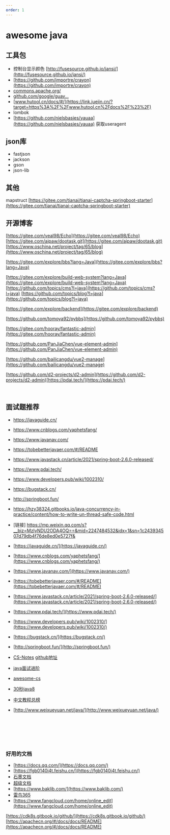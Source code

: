 ```yaml
---
order: 1
---
```

# awesome java

## 工具包

- 控制台显示颜色   [http://fusesource.github.io/jansi/](http://fusesource.github.io/jansi/)
- [https://github.com/importre/crayon](https://github.com/importre/crayon)
- [commons.apache.org/](https://link.juejin.cn/?target=https%3A%2F%2Fcommons.apache.org%2F)
- [github.com/google/guav…](https://link.juejin.cn/?target=https%3A%2F%2Fgithub.com%2Fgoogle%2Fguava%2Fwiki)
- [www.hutool.cn/docs/#/](https://link.juejin.cn/?target=https%3A%2F%2Fwww.hutool.cn%2Fdocs%2F%23%2F)
- lombok
- [https://github.com/nielsbasjes/yauaa](https://github.com/nielsbasjes/yauaa)  获取useragent

## json库

- fastjson
- jackson
- gson
- json-lib

## 其他

mapstruct
[https://gitee.com/tianai/tianai-captcha-springboot-starter](https://gitee.com/tianai/tianai-captcha-springboot-starter)

## 开源博客

[https://gitee.com/veal98/Echo](https://gitee.com/veal98/Echo)
[https://gitee.com/aipaw/dootask.git](https://gitee.com/aipaw/dootask.git)
[https://www.oschina.net/project/tag/65/blog](https://www.oschina.net/project/tag/65/blog)

[https://gitee.com/explore/bbs?lang=Java](https://gitee.com/explore/bbs?lang=Java)

[https://gitee.com/explore/build-web-system?lang=Java](https://gitee.com/explore/build-web-system?lang=Java)
[https://github.com/topics/cms?l=java](https://github.com/topics/cms?l=java)
[https://github.com/topics/blog?l=java](https://github.com/topics/blog?l=java)

[https://gitee.com/explore/backend](https://gitee.com/explore/backend)
​

[https://github.com/tomoya92/pybbs](https://github.com/tomoya92/pybbs)
​

[https://gitee.com/hooray/fantastic-admin](https://gitee.com/hooray/fantastic-admin)
​

[https://github.com/PanJiaChen/vue-element-admin](https://github.com/PanJiaChen/vue-element-admin)
​

[https://github.com/bailicangdu/vue2-manage](https://github.com/bailicangdu/vue2-manage)
​

[https://github.com/d2-projects/d2-admin](https://github.com/d2-projects/d2-admin)
​[https://pdai.tech/](https://pdai.tech/)

​

## 面试题推荐

- <https://javaguide.cn/>
- <https://www.cnblogs.com/yaphetsfang/>
- <https://www.javanav.com/>
- <https://tobebetterjavaer.com/#/README>
- <https://www.javastack.cn/article/2021/spring-boot-2.6.0-released/>
- <https://www.pdai.tech/>
- <https://www.developers.pub/wiki/1002310/>
- <https://bugstack.cn/>
- <http://springboot.fun/>
- <https://hzy38324.gitbooks.io/java-concurrency-in-practice/content/how-to-write-un-thread-safe-code.html>

- [链接] <https://mp.weixin.qq.com/s?__biz=MzIyNDU2ODA4OQ==&mid=2247484532&idx=1&sn=1c243934507d79db4f76de8ed0e5727f&>
- [https://javaguide.cn/](https://javaguide.cn/)
- [https://www.cnblogs.com/yaphetsfang/](https://www.cnblogs.com/yaphetsfang/)
- [https://www.javanav.com/](https://www.javanav.com/)
- [https://tobebetterjavaer.com/#/README](https://tobebetterjavaer.com/#/README)
- [https://www.javastack.cn/article/2021/spring-boot-2.6.0-released/](https://www.javastack.cn/article/2021/spring-boot-2.6.0-released/)
- [https://www.pdai.tech/](https://www.pdai.tech/)
- [https://www.developers.pub/wiki/1002310/](https://www.developers.pub/wiki/1002310/)
- [https://bugstack.cn/](https://bugstack.cn/)
- [http://springboot.fun/](http://springboot.fun/)
- ​[CS-Notes](http://www.cyc2018.xyz/) [github地址](https://github.com/CyC2018/cs-notes)
- [java面试进阶](https://www.yuque.com/docs/share/f37fc804-bfe6-4b0d-b373-9c462188fec7)
- [awesome-cs](https://github.com/CodingDocs/awesome-cs#%E6%95%B0%E6%8D%AE%E5%BA%93%E5%9F%BA%E7%A1%80)
- [30秒java8](https://github.com/biezhi/30-seconds-of-java8#anagrams)
- [中文教程总榜](https://github.com/kon9chunkit/GitHub-Chinese-Top-Charts#Java)
- [http://www.weixueyuan.net/java/](http://www.weixueyuan.net/java/)

​

​

​

### 好用的文档

- [https://docs.qq.com/](https://docs.qq.com/)
- [https://fgb0140i4t.feishu.cn/](https://fgb0140i4t.feishu.cn/)
- [石墨文档](https://shimo.im/)
- [超级文档](https://sdocapp.com/)
- [https://www.baklib.com/](https://www.baklib.com/)
- [雷鸟365](https://www.leiniao365.com/)
- [https://www.fangcloud.com/home/online_edit](https://www.fangcloud.com/home/online_edit)

[https://cdk8s.gitbook.io/github/](https://cdk8s.gitbook.io/github/)
[https://apachecn.org/#/docs/docs/README](https://apachecn.org/#/docs/docs/README)
